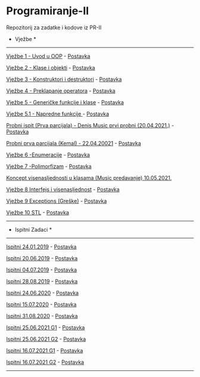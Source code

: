 # Programiranje-II
Repozitorij za zadatke i kodove iz PR-II

* Vježbe *


<hr>

[Vježbe 1 - Uvod u OOP](Vježbe/Vjezbe%201.cpp) - [Postavka](https://github.com/Infinity-Vault/Programiranje-II/raw/main/Vje%C5%BEbe/Postavke/V1_Postavka.docx)

[Vježbe 2 - Klase i objekti](Vježbe/Vjezbe%202.cpp) - [Postavka](https://github.com/Infinity-Vault/Programiranje-II/raw/main/Vje%C5%BEbe/Postavke/V2_Postavka.docx)

[Vježbe 3 - Konstruktori i destruktori](Vježbe/Vjezbe%203.cpp) - [Postavka](https://github.com/Infinity-Vault/Programiranje-II/raw/main/Vje%C5%BEbe/Postavke/V3_Postavka.docx)

[Vježbe 4 - Preklapanje operatora](Vježbe/Vjezbe%204.cpp) - [Postavka](https://github.com/Infinity-Vault/Programiranje-II/raw/main/Vje%C5%BEbe/Postavke/V4_Postavka.docx)

[Vježbe 5 - Generičke funkcije i klase](Vježbe/Vjezbe%205.cpp) - [Postavka](https://github.com/Infinity-Vault/Programiranje-II/raw/main/Vje%C5%BEbe/Postavke/V5_Postavka.docx)

[Vježbe 5.1 - Napredne funkcije ](Vježbe/Vjezbe%205.1.cpp) - [Postavka](https://github.com/Infinity-Vault/Programiranje-II/raw/main/Vje%C5%BEbe/Postavke/Postavka%205.1.docx)

[Probni ispit (Prva parcijala) - Denis Music prvi probni (20.04.2021.)](Vježbe/Probni%20ispit%20(Prva%20parcijala).cpp) - [Postavka](https://github.com/Infinity-Vault/Programiranje-II/raw/main/Vje%C5%BEbe/Postavke/Music%20probni%20.docx)

[Probni prva parcijala (Kemal) - 22.04.20021](Vježbe/Probni%20prva%20parcijala%20(Kemal).cpp) - [Postavka](https://github.com/Infinity-Vault/Programiranje-II/raw/main/Vje%C5%BEbe/Postavke/Kemal%20probni%20postavka.docx)

[Vježbe 6 -Enumeracije](https://github.com/Infinity-Vault/Programiranje-II/blob/main/Vje%C5%BEbe/Vjezbe%206.cpp) - [Postavka](https://github.com/Infinity-Vault/Programiranje-II/raw/main/Vje%C5%BEbe/Postavke/V6_Postavka.docx)

[Vježbe 7 -Polimorfizam](https://github.com/Infinity-Vault/Programiranje-II/blob/main/Vje%C5%BEbe/Vjezbe%207.cpp) - [Postavka](https://github.com/Infinity-Vault/Programiranje-II/raw/main/Vje%C5%BEbe/Postavke/V7_Postavka.docx)

[Koncept visenasljednosti u klasama (Music predavanje) 10.05.2021.](https://github.com/Infinity-Vault/Programiranje-II/blob/main/Vje%C5%BEbe/Koncept%20visenasljednosti%20u%20klasama.cpp)

[Vježbe 8 Interfejs i visenasljednost](https://github.com/Infinity-Vault/Programiranje-II/blob/main/Vje%C5%BEbe/Vjezbe%208.cpp) - [Postavka](https://github.com/Infinity-Vault/Programiranje-II/raw/main/Vje%C5%BEbe/Postavke/V8_Postavka.docx)

[Vježbe 9 Exceptions (Greške)](https://github.com/Infinity-Vault/Programiranje-II/blob/main/Vje%C5%BEbe/Vjezbe%209.cpp) - [Postavka](https://github.com/Infinity-Vault/Programiranje-II/raw/main/Vje%C5%BEbe/Postavke/V9_Rjesenje.docx)

[Vježbe 10  STL](https://github.com/Infinity-Vault/Programiranje-II/blob/main/Vje%C5%BEbe/Vjezbe%2010.cpp) - [Postavka](https://github.com/Infinity-Vault/Programiranje-II/raw/main/Vje%C5%BEbe/Postavke/V10_Postavka.docx)

<hr>

* Ispitni Zadaci *

<hr>

[Ispitni 24.01.2019](Ispitni%20zadaci/Ispitni%2024.1.2019.cpp) - [Postavka](Ispitni%20zadaci/Postavke/Ispitni%2024.1.2019%20postavka.pdf)

[Ispitni 20.06.2019](https://github.com/Infinity-Vault/Programiranje-II/blob/main/Ispitni%20zadaci/Ispitni%2020.06.2019.cpp) - [Postavka](https://github.com/Infinity-Vault/Programiranje-II/raw/main/Ispitni%20zadaci/Postavke/Ispitni%2020.06.2019.%20postavka.docx)

[Ispitni 04.07.2019](https://github.com/Infinity-Vault/Programiranje-II/blob/main/Ispitni%20zadaci/Ispitni%2004.07.2019.cpp) - [Postavka](https://github.com/Infinity-Vault/Programiranje-II/raw/main/Ispitni%20zadaci/Postavke/Ispitni%2004.07.2019.%20postavka.docx)

[Ispitni 28.08.2019](https://github.com/Infinity-Vault/Programiranje-II/blob/main/Ispitni%20zadaci/Ispitni%2028.08.2029.cpp) - [Postavka](https://github.com/Infinity-Vault/Programiranje-II/raw/main/Ispitni%20zadaci/Postavke/Ispitni%2028.08.2019.%20postavka.docx)

[Ispitni 24.06.2020](https://github.com/Infinity-Vault/Programiranje-II/blob/main/Ispitni%20zadaci/Ispitni%2024.06.2020.cpp) - [Postavka](https://github.com/Infinity-Vault/Programiranje-II/raw/main/Ispitni%20zadaci/Postavke/Ispitni%2024.06.2020.%20postavka.docx)

[Ispitni 15.07.2020](https://github.com/Infinity-Vault/Programiranje-II/blob/main/Ispitni%20zadaci/Ispitni%2015.07.2020.cpp) - [Postavka](https://github.com/Infinity-Vault/Programiranje-II/raw/main/Ispitni%20zadaci/Postavke/Ispitni%2015.07.2020.%20postavka.docx)

[Ispitni 31.08.2020](https://github.com/Infinity-Vault/Programiranje-II/blob/main/Ispitni%20zadaci/Ispitni%2031.08.2020.cpp) - [Postavka](https://github.com/Infinity-Vault/Programiranje-II/raw/main/Ispitni%20zadaci/Postavke/Ispitni%2031.08.2020.%20postavka.docx)

[Ispitni 25.06.2021 G1](https://github.com/Infinity-Vault/Programiranje-II/blob/main/Ispitni%20zadaci/Ispitni%2025.06.2021%20G1.cpp) - [Postavka](https://github.com/Infinity-Vault/Programiranje-II/blob/main/Ispitni%20zadaci/Postavke/Ispitni%2025.06.2021%20G1%20postavka.pdf)

[Ispitni 25.06.2021 G2](https://github.com/Infinity-Vault/Programiranje-II/blob/main/Ispitni%20zadaci/Ispitni%2025.06.2021%20G2.cpp) - [Postavka](https://github.com/Infinity-Vault/Programiranje-II/blob/main/Ispitni%20zadaci/Postavke/Ispitni%2025.06.2021%20G2%20postavka.pdf)

[Ispitni 16.07.2021 G1](https://github.com/Infinity-Vault/Programiranje-II/blob/main/Ispitni%20zadaci/Ispitni%2016.07.2021%20G1.cpp) - [Postavka](https://github.com/Infinity-Vault/Programiranje-II/blob/main/Ispitni%20zadaci/Postavke/Ispitni%2016.07.2021%20%20G1%20postavka.pdf)

[Ispitni 16.07.2021 G2](https://github.com/Infinity-Vault/Programiranje-II/blob/main/Ispitni%20zadaci/Ispitni%2016.07.2021%20G2.cpp) - [Postavka](https://github.com/Infinity-Vault/Programiranje-II/blob/main/Ispitni%20zadaci/Postavke/Ispitni%2016.07.2021%20G2%20postavka.pdf)


<hr>
